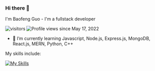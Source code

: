 ### Hi there 👋

I'm Baofeng Guo - I'm a fullstack developer

![visitors](https://visitor-badge.glitch.me/badge?page_id=magickw&left_color=green&right_color=red) 
![Profile views](https://gpvc.arturio.dev/magickw) since May 17, 2022


- 🌱 I’m currently learning Javascript, Node.js, Express.js, MongoDB, React.js, MERN, Python, C++

My skills include:

[![My Skills](https://skillicons.dev/icons?i=html,css,js,jquery,mysql,mongodb,nodejs,react,redux,regex,express,bootstrap,git,graphql,materialui,tailwind,vscode&perline=10)](https://skillicons.dev)

